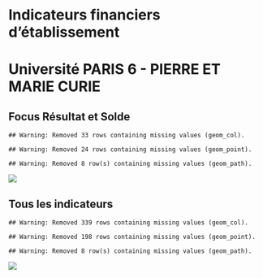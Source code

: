 Indicateurs financiers d’établissement
================

# Université PARIS 6 - PIERRE ET MARIE CURIE

## Focus Résultat et Solde

    ## Warning: Removed 33 rows containing missing values (geom_col).

    ## Warning: Removed 24 rows containing missing values (geom_point).

    ## Warning: Removed 8 row(s) containing missing values (geom_path).

![](université_paris_6___pierre_et_marie_curie_files/figure-gfm/etab.focus-1.png)<!-- -->

## Tous les indicateurs

    ## Warning: Removed 339 rows containing missing values (geom_col).

    ## Warning: Removed 198 rows containing missing values (geom_point).

    ## Warning: Removed 8 row(s) containing missing values (geom_path).

![](université_paris_6___pierre_et_marie_curie_files/figure-gfm/etab-1.png)<!-- -->
